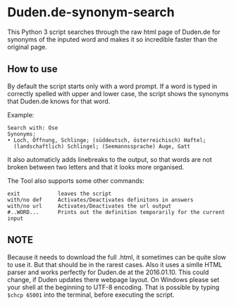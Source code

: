 # Duden.de-synonym-search
This Python 3 script searches through the raw html page of Duden.de for synonyms of the inputed word and makes it so incredible faster than the original page.

## How to use
By default the script starts only with a word prompt. If a word is typed in correctly spelled with upper and lower case, the script shows the synonyms that Duden.de knows for that word.

Example:
```
Search with: Öse
Synonyms:
• Loch, Öffnung, Schlinge; (süddeutsch, österreichisch) Haftel;
  (landschaftlich) Schlingel; (Seemannssprache) Auge, Gatt
```

It also automaticly adds linebreaks to the output, so that words are not broken between two letters and that it looks more organised.

The Tool also supports some other commands:
```
exit            leaves the script
with/no def     Activates/Deactivates definitons in answers
with/no url     Activates/Deactivates the url output
#..WORD...      Prints out the definition temporarily for the current input
```

## NOTE
Because it needs to download the full .html, it sometimes
can be quite slow to use it. But that should be in the
rarest cases.
  Also it uses a simlle HTML parser and works perfectly for
Duden.de at the 2016.01.10. This could change, if Duden
updates there webpage layout.
  On Windows please set your shell at the beginning to
UTF-8 encoding. That is possible by typing
`$chcp 65001`
into the terminal, before executing the script.
